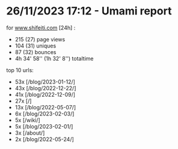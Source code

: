 # 26/11/2023 17:12 - Umami report
for www.shifeiti.com [24h] :

 - 215 (27) page views
 - 104 (31) uniques
 - 87 (32) bounces
 - 4h 34' 58'' (1h 32' 8'') totaltime


top 10 urls:
 - 53x [/blog/2023-01-12/]
 - 43x [/blog/2022-12-22/]
 - 41x [/blog/2022-12-09/]
 - 27x [/]
 - 13x [/blog/2022-05-07/]
 - 6x [/blog/2023-02-03/]
 - 5x [/wiki/]
 - 5x [/blog/2023-02-01/]
 - 3x [/about/]
 - 2x [/blog/2022-05-24/]


